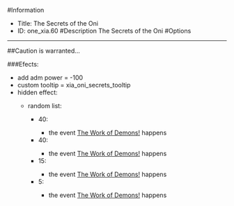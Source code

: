 #Information
 - Title: The Secrets of the Oni
 - ID: one_xia.60
#Description
The Secrets of the Oni
#Options

___
##Caution is warranted...

###Efects:<ul><li>add adm power = -100</li><li>custom tooltip = xia_oni_secrets_tooltip</li><li>hidden effect:</li><ul><li>random list:</li><ul><li>40:</li><ul><li>the event [The Work of Demons!](../events/the_work_of_demons.md) happens</li></ul><li>40:</li><ul><li>the event [The Work of Demons!](../events/the_work_of_demons_1.md) happens</li></ul><li>15:</li><ul><li>the event [The Work of Demons!](../events/the_work_of_demons2.md) happens</li></ul><li>5:</li><ul><li>the event [The Work of Demons!](../events/the_work_of_demons2_1.md) happens</li></ul></ul></ul></ul>
